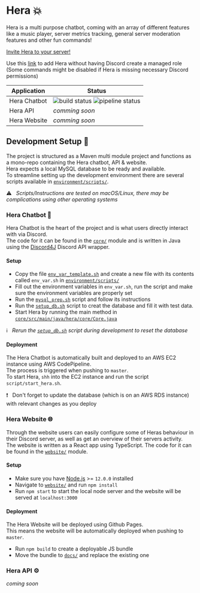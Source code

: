 # Hera :boom:

Hera is a multi purpose chatbot, coming with an array of different features like a music player, server metrics tracking, general server moderation features and other fun commands!

[Invite Hera to your server!](https://discord.com/api/oauth2/authorize?client_id=403816989191176192&permissions=271809600&scope=bot)  

Use this [link](https://discord.com/api/oauth2/authorize?client_id=403816989191176192&permissions=0&scope=bot) to add Hera without having Discord create a managed role (Some commands might be disabled if Hera is missing necessary Discord permissions)

Application | Status
------------|--------------
Hera Chatbot | ![build status](https://hera-badges-images-prod.s3-eu-west-1.amazonaws.com/hera-codebuild.svg) ![pipeline status](https://hera-badges-images-prod.s3-eu-west-1.amazonaws.com/hera-code-pipeline.svg)
Hera API | _comming soon_
Hera Website | _comming soon_

## Development Setup :rocket:

The project is structured as a Maven multi module project and functions as a mono-repo containing the Hera chatbot, API & website.  
Hera expects a local MySQL database to be ready and available.  
To streamline setting up the development environment there are several scripts available in [`environment/scripts/`](https://github.com/AarKro/Hera/tree/master/environment/scripts).  

:warning: &nbsp; _Scripts/Instructions are tested on macOS/Linux, there may be complications using other operating systems_

### Hera Chatbot :robot:

Hera Chatbot is the heart of the project and is what users directly interact with via Discord.  
The code for it can be found in the [`core/`](https://github.com/AarKro/Hera/tree/master/core) module and is written in Java using the [Discord4J](https://github.com/Discord4J/Discord4J) Discord API wrapper.

#### Setup

* Copy the file [`env_var_template.sh`](https://github.com/AarKro/Hera/blob/master/environment/scripts/env_var_template.sh) and create a new file with its contents called `env_var.sh` in [`environment/scripts/`](https://github.com/AarKro/Hera/tree/master/environment/scripts)
* Fill out the environment variables in `env_var.sh`, run the script and make sure the environment variables are properly set
* Run the [`mysql_prep.sh`](https://github.com/AarKro/Hera/blob/master/environment/scripts/mysql_prep.sh) script and follow its instructions
* Run the [`setup_db.sh`](https://github.com/AarKro/Hera/blob/master/environment/scripts/setup_db.sh) script to creat the database and fill it with test data.
* Start Hera by running the main method in [`core/src/main/java/hera/core/Core.java`](https://github.com/AarKro/Hera/blob/master/core/src/main/java/hera/core/Core.java)

:information_source: &nbsp; _Rerun the [`setup_db.sh`](https://github.com/AarKro/Hera/blob/master/environment/scripts/setup_db.sh) script during development to reset the database_

#### Deployment

The Hera Chatbot is automatically built and deployed to an AWS EC2 instance using AWS CodePipeline.  
The process is triggered when pushing to `master`.  
To start Hera, `shh` into the EC2 instance and run the script `script/start_hera.sh`.

:exclamation: &nbsp; Don't forget to update the database (which is on an AWS RDS instance) with relevant changes as you deploy

### Hera Website :globe_with_meridians:

Through the website users can easily configure some of Heras behaviour in their Discord server, as well as get an overview of their servers activity.  
The website is written as a React app using TypeScript. The code for it can be found in the [`website/`](https://github.com/AarKro/Hera/tree/master/core) module.

#### Setup

* Make sure you have [Node.js](https://nodejs.org/en/) >= `12.0.0` installed
* Navigate to [`website/`](https://github.com/AarKro/Hera/tree/master/website) and run `npm install`
* Run `npm start` to start the local node server and the website will be served at `localhost:3000`

#### Deployment

The Hera Website will be deployed using Github Pages.  
This means the website will be automatically deployed when pushing to `master`.

* Run `npm build` to create a deployable JS bundle
* Move the bundle to [`docs/`](https://github.com/AarKro/Hera/tree/master/docs) and replace the existing one


### Hera API :gear:
_coming soon_
